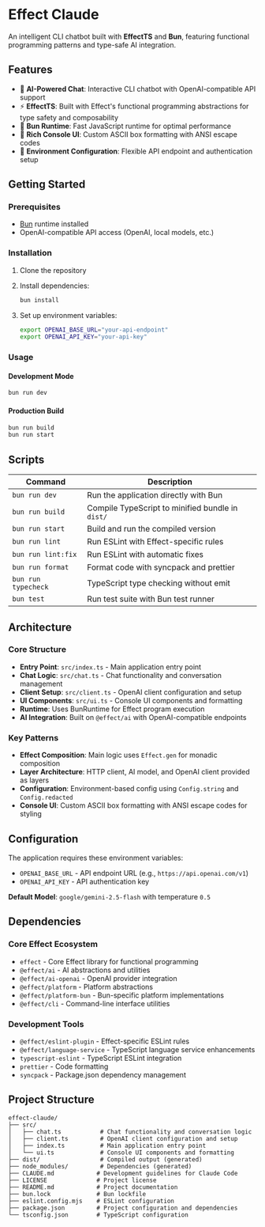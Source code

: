 # Effect Claude

An intelligent CLI chatbot built with **EffectTS** and **Bun**, featuring functional programming patterns and type-safe AI integration.

## Features

- 🤖 **AI-Powered Chat**: Interactive CLI chatbot with OpenAI-compatible API support
- ⚡ **EffectTS**: Built with Effect's functional programming abstractions for type safety and composability
- 🚀 **Bun Runtime**: Fast JavaScript runtime for optimal performance
- 🎨 **Rich Console UI**: Custom ASCII box formatting with ANSI escape codes
- 🔧 **Environment Configuration**: Flexible API endpoint and authentication setup

## Getting Started

### Prerequisites

- [Bun](https://bun.sh/) runtime installed
- OpenAI-compatible API access (OpenAI, local models, etc.)

### Installation

1. Clone the repository
2. Install dependencies:

   ```bash
   bun install
   ```

3. Set up environment variables:
   ```bash
   export OPENAI_BASE_URL="your-api-endpoint"
   export OPENAI_API_KEY="your-api-key"
   ```

### Usage

#### Development Mode

```bash
bun run dev
```

#### Production Build

```bash
bun run build
bun run start
```

## Scripts

| Command             | Description                                      |
| ------------------- | ------------------------------------------------ |
| `bun run dev`       | Run the application directly with Bun            |
| `bun run build`     | Compile TypeScript to minified bundle in `dist/` |
| `bun run start`     | Build and run the compiled version               |
| `bun run lint`      | Run ESLint with Effect-specific rules            |
| `bun run lint:fix`  | Run ESLint with automatic fixes                  |
| `bun run format`    | Format code with syncpack and prettier           |
| `bun run typecheck` | TypeScript type checking without emit            |
| `bun test`          | Run test suite with Bun test runner              |

## Architecture

### Core Structure

- **Entry Point**: `src/index.ts` - Main application entry point
- **Chat Logic**: `src/chat.ts` - Chat functionality and conversation management
- **Client Setup**: `src/client.ts` - OpenAI client configuration and setup
- **UI Components**: `src/ui.ts` - Console UI components and formatting
- **Runtime**: Uses BunRuntime for Effect program execution
- **AI Integration**: Built on `@effect/ai` with OpenAI-compatible endpoints

### Key Patterns

- **Effect Composition**: Main logic uses `Effect.gen` for monadic composition
- **Layer Architecture**: HTTP client, AI model, and OpenAI client provided as layers
- **Configuration**: Environment-based config using `Config.string` and `Config.redacted`
- **Console UI**: Custom ASCII box formatting with ANSI escape codes for styling

## Configuration

The application requires these environment variables:

- `OPENAI_BASE_URL` - API endpoint URL (e.g., `https://api.openai.com/v1`)
- `OPENAI_API_KEY` - API authentication key

**Default Model**: `google/gemini-2.5-flash` with temperature `0.5`

## Dependencies

### Core Effect Ecosystem

- `effect` - Core Effect library for functional programming
- `@effect/ai` - AI abstractions and utilities
- `@effect/ai-openai` - OpenAI provider integration
- `@effect/platform` - Platform abstractions
- `@effect/platform-bun` - Bun-specific platform implementations
- `@effect/cli` - Command-line interface utilities

### Development Tools

- `@effect/eslint-plugin` - Effect-specific ESLint rules
- `@effect/language-service` - TypeScript language service enhancements
- `typescript-eslint` - TypeScript ESLint integration
- `prettier` - Code formatting
- `syncpack` - Package.json dependency management

## Project Structure

```
effect-claude/
├── src/
│   ├── chat.ts           # Chat functionality and conversation logic
│   ├── client.ts         # OpenAI client configuration and setup
│   ├── index.ts          # Main application entry point
│   └── ui.ts             # Console UI components and formatting
├── dist/                 # Compiled output (generated)
├── node_modules/         # Dependencies (generated)
├── CLAUDE.md            # Development guidelines for Claude Code
├── LICENSE              # Project license
├── README.md            # Project documentation
├── bun.lock             # Bun lockfile
├── eslint.config.mjs    # ESLint configuration
├── package.json         # Project configuration and dependencies
└── tsconfig.json        # TypeScript configuration
```

